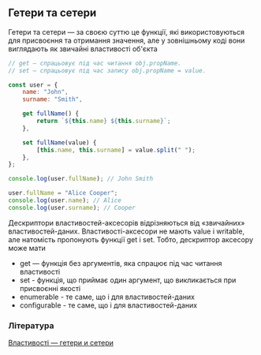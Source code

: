 ## Гетери та сетери

Гетери та сетери — за своєю суттю це функції, які використовуються для присвоєння та отримання значення, але у зовнішньому коді вони виглядають як звичайні властивості об'єкта

```js
// get — спрацьовує під час читання obj.propName.
// set — спрацьовує під час запису obj.propName = value.

const user = {
    name: "John",
    surname: "Smith",

    get fullName() {
        return `${this.name} ${this.surname}`;
    },

    set fullName(value) {
        [this.name, this.surname] = value.split(" ");
    },
};

console.log(user.fullName); // John Smith

user.fullName = "Alice Cooper";
console.log(user.name); // Alice
console.log(user.surname); // Cooper
```

Дескриптори властивостей-аксесорів відрізняються від «звичайних» властивостей-даних. Властивості-аксесори не мають value і writable, але натомість пропонують функції get і set. Тобто, дескриптор аксесору може мати

-   get — функція без аргументів, яка спрацює під час читання властивості
-   set - функція, що приймає один аргумент, що викликається при присвоєнні якості
-   enumerable - те саме, що і для властивостей-даних
-   configurable - те саме, що і для властивостей-даних

### Література

<a href="https://learn.javascript.ru/property-accessors">Властивості — гетери и сетери</a>
